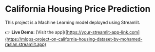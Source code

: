 # California Housing Price Prediction

This project is a Machine Learning model deployed using Streamlit.

👉 **Live Demo:** [Visit the app]([https://your-streamlit-app-link.com](https://mlops-project-on-california-housing-dataset-by-mohamed-raslan.streamlit.app)
